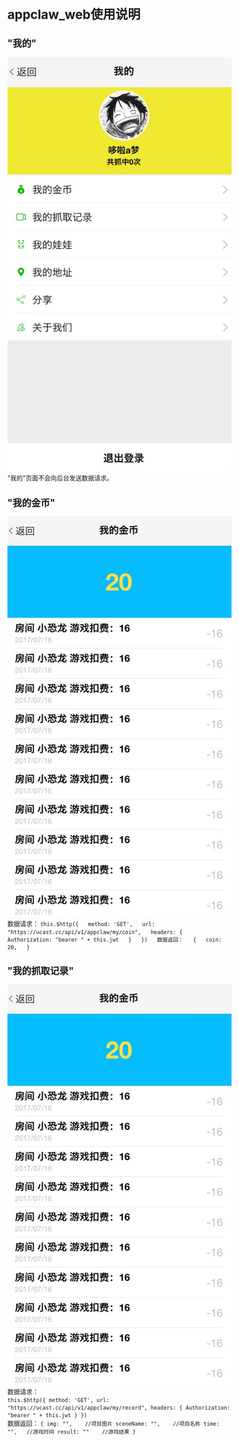 # appclaw_web使用说明

## "我的"
![image](https://github.com/SleepyRabbit/img/blob/master/appclaw_web/my.jpeg)  
"我的"页面不会向后台发送数据请求。
## "我的金币"
![image](https://github.com/SleepyRabbit/img/blob/master/appclaw_web/my_coin.jpeg)  
数据请求：
`this.$http({  
            method: 'GET',  
            url: "https://ucast.cc/api/v1/appclaw/my/coin",  
            headers: {  
                      Authorization: "bearer " + this.jwt  
                      }  
          })  
数据返回：  
{  
  coin: 20,  
}`

## "我的抓取记录"
![image](https://github.com/SleepyRabbit/img/blob/master/appclaw_web/my_coin.jpeg)  
数据请求：   
`this.$http({
        method: 'GET',
        url: "https://ucast.cc/api/v1/appclaw/my/record",
        headers: {
          Authorization: "bearer " + this.jwt
        }
      })`  
数据返回：
`{
  img: "",    //项目图片
  sceneName: "",    //项目名称
  time: "",   //游戏时间
  result: ""    //游戏结果
}`
